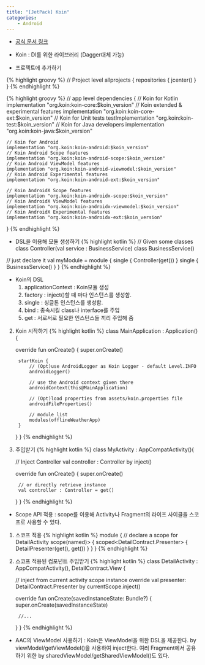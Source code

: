 ```yaml
---
title: "[JetPack] Koin"
categories:
    - Android
---
```

* [공식 문서 링크](https://insert-koin.io/)

* Koin : DI를 위한 라이브러리 (Dagger대체 가능)

* 프로젝트에 추가하기

{% highlight groovy %}
//  Project level
allprojects {
    repositories {
        jcenter()
    }
}
{% endhighlight %}

{% highlight groovy %}
//  app level
dependencies {
    // Koin for Kotlin
    implementation "org.koin:koin-core:$koin_version"
    // Koin extended & experimental features
    implementation "org.koin:koin-core-ext:$koin_version"
    // Koin for Unit tests
    testImplementation "org.koin:koin-test:$koin_version"
    // Koin for Java developers
    implementation "org.koin:koin-java:$koin_version"

    // Koin for Android
    implementation "org.koin:koin-android:$koin_version"
    // Koin Android Scope features
    implementation "org.koin:koin-android-scope:$koin_version"
    // Koin Android ViewModel features
    implementation "org.koin:koin-android-viewmodel:$koin_version"
    // Koin Android Experimental features
    implementation "org.koin:koin-android-ext:$koin_version"

    // Koin AndroidX Scope features
    implementation "org.koin:koin-androidx-scope:$koin_version"
    // Koin AndroidX ViewModel features
    implementation "org.koin:koin-androidx-viewmodel:$koin_version"
    // Koin AndroidX Experimental features
    implementation "org.koin:koin-androidx-ext:$koin_version"
}
{% endhighlight %}

* DSL을 이용해 모듈 생성하기
{% highlight kotlin %}
// Given some classes 
class Controller(val service : BusinessService) 
class BusinessService() 

// just declare it
val myModule = module { 
  single { Controller(get()) } 
  single { BusinessService() } 
} 
{% endhighlight %}

* Koin의 DSL
    1. applicationContext : Koin모듈 생성
    2. factory : inject()할 때 마다 인스턴스를 생성함.
    3. single : 싱글톤 인스턴스를 생성함.
    4. bind : 종속시킬 class나 interface를 주입
    5. get : 서로서로 필요한 인스턴스들 끼리 주입해 줌
    
2. Koin 시작하기
{% highlight kotlin %}
class MainApplication : Application() {

    override fun onCreate() {
        super.onCreate()

        startKoin {
            // (Opt)use AndroidLogger as Koin Logger - default Level.INFO
            androidLogger()

            // use the Android context given there
            androidContext(this@MainApplication)

            // (Opt)load properties from assets/koin.properties file
            androidFileProperties()

            // module list
            modules(offlineWeatherApp)
        }
    }
}
{% endhighlight %}

3. 주입받기
{% highlight kotlin %}
class MyActivity : AppCompatActivity(){

    // Inject Controller
    val controller : Controller by inject()

    override fun onCreate() {
        super.onCreate()

        // or directly retrieve instance
        val controller : Controller = get()
    }
}
{% endhighlight %}

* Scope API 적용 : scope를 이용해 Activity나 Fragment의 라이프 사이클을 스코프로 사용할 수 있다.
1. 스코프 적용
{% highlight kotlin %}
module {
    // declare a scope for DetailActivity
    scope(named<DetailActivity>)> {
        scoped<DetailContract.Presenter> { DetailPresenter(get(), get()) }
    }
}
{% endhighlight %}

2. 스코프 적용된 컴포넌트 주입받기
{% highlight kotlin %}
class DetailActivity : AppCompatActivity(), DetailContract.View {

    // inject from current activity scope instance
    override val presenter: DetailContract.Presenter by currentScope.inject()

    override fun onCreate(savedInstanceState: Bundle?) {
        super.onCreate(savedInstanceState)

        //...
    }
}
{% endhighlight %}

* AAC의 ViewModel 사용하기 : Koin은 ViewModel을 위한 DSL을 제공한다.
    by viewModel/getViewModel()을 사용하여 inject한다.
    여러 Fragment에서 공유하기 위한 by sharedViewModel/getSharedViewModel()도 있다.